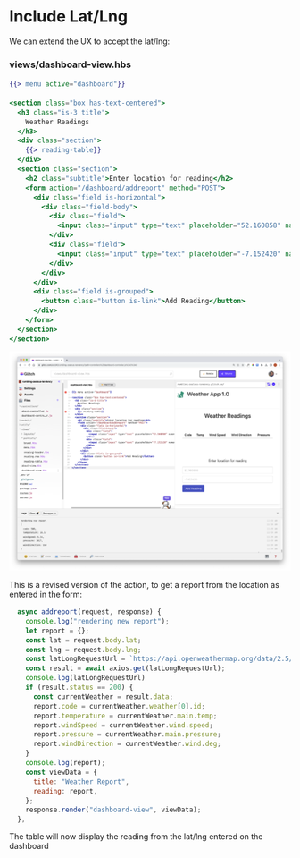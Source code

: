# Include Lat/Lng 

We can extend the UX to accept the lat/lng:

### views/dashboard-view.hbs

~~~handlebars
{{> menu active="dashboard"}}

<section class="box has-text-centered">
  <h3 class="is-3 title">
    Weather Readings
  </h3>
  <div class="section">
    {{> reading-table}}
  </div>
  <section class="section">
    <h2 class="subtitle">Enter location for reading</h2>
    <form action="/dashboard/addreport" method="POST">
      <div class="field is-horizontal">
        <div class="field-body">
          <div class="field">
            <input class="input" type="text" placeholder="52.160858" name="lat">
          </div>
          <div class="field">
            <input class="input" type="text" placeholder="-7.152420" name="lng">
          </div>
        </div>
      </div>
      <div class="field is-grouped">
        <button class="button is-link">Add Reading</button>
      </div>
    </form>
  </section>
</section>
~~~

![](img/34.png)

This is a revised version of the action, to get a report from the location as entered in the form:

~~~javascript
  async addreport(request, response) {
    console.log("rendering new report");
    let report = {};
    const lat = request.body.lat;
    const lng = request.body.lng;
    const latLongRequestUrl = `https://api.openweathermap.org/data/2.5/weather?lat=${lat}&lon=${lng}&units=metric&appid=YOUR_API_KEY_HERE`;
    const result = await axios.get(latLongRequestUrl);
    console.log(latLongRequestUrl)
    if (result.status == 200) {
      const currentWeather = result.data;
      report.code = currentWeather.weather[0].id;
      report.temperature = currentWeather.main.temp;
      report.windSpeed = currentWeather.wind.speed;
      report.pressure = currentWeather.main.pressure;
      report.windDirection = currentWeather.wind.deg;
    }
    console.log(report);
    const viewData = {
      title: "Weather Report",
      reading: report,
    };
    response.render("dashboard-view", viewData);
  },
~~~

The table will now display the reading from the lat/lng entered on the dashboard
